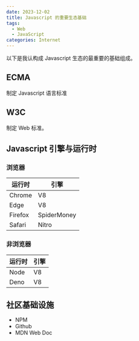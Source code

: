 ```yaml
---
date: 2023-12-02
title: Javascript 的重要生态基础
tags:
  - Web
  - JavaScript
categories: Internet
---
```


以下是我认构成 Javascript 生态的最重要的基础组成。

## ECMA

制定 Javascript 语言标准

## W3C

制定 Web 标准。

## Javascript 引擎与运行时

### 浏览器

| 运行时  | 引擎        |
| ------- | ----------- |
| Chrome  | V8          |
| Edge    | V8          |
| Firefox | SpiderMoney |
| Safari  | Nitro       |

### 非浏览器

| 运行时 | 引擎 |
| ------ | ---- |
| Node   | V8   |
| Deno   | V8   |

## 社区基础设施

- NPM
- Github
- MDN Web Doc
